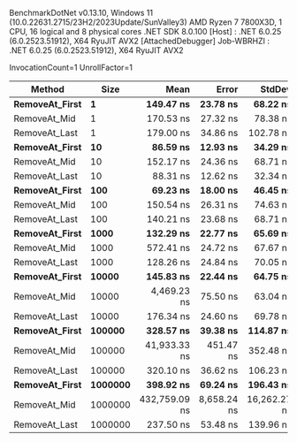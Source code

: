 
BenchmarkDotNet v0.13.10, Windows 11 (10.0.22631.2715/23H2/2023Update/SunValley3)
AMD Ryzen 7 7800X3D, 1 CPU, 16 logical and 8 physical cores
.NET SDK 8.0.100
  [Host]     : .NET 6.0.25 (6.0.2523.51912), X64 RyuJIT AVX2 [AttachedDebugger]
  Job-WBRHZI : .NET 6.0.25 (6.0.2523.51912), X64 RyuJIT AVX2

InvocationCount=1  UnrollFactor=1  

 Method         | Size    | Mean          | Error       | StdDev       | Median       | Allocated |
--------------- |-------- |--------------:|------------:|-------------:|-------------:|----------:|
 **RemoveAt_First** | **1**       |     **149.47 ns** |    **23.78 ns** |     **68.22 ns** |     **100.0 ns** |     **544 B** |
 RemoveAt_Mid   | 1       |     170.53 ns |    27.32 ns |     78.38 ns |     200.0 ns |     544 B |
 RemoveAt_Last  | 1       |     179.00 ns |    34.86 ns |    102.78 ns |     200.0 ns |     544 B |
 **RemoveAt_First** | **10**      |      **86.59 ns** |    **12.93 ns** |     **34.29 ns** |     **100.0 ns** |     **544 B** |
 RemoveAt_Mid   | 10      |     152.17 ns |    24.36 ns |     68.71 ns |     100.0 ns |     544 B |
 RemoveAt_Last  | 10      |      88.31 ns |    12.62 ns |     32.34 ns |     100.0 ns |     544 B |
 **RemoveAt_First** | **100**     |      **69.23 ns** |    **18.00 ns** |     **46.45 ns** |     **100.0 ns** |     **544 B** |
 RemoveAt_Mid   | 100     |     150.54 ns |    26.31 ns |     74.63 ns |     100.0 ns |     544 B |
 RemoveAt_Last  | 100     |     140.21 ns |    23.68 ns |     68.71 ns |     100.0 ns |     544 B |
 **RemoveAt_First** | **1000**    |     **132.29 ns** |    **22.77 ns** |     **65.69 ns** |     **100.0 ns** |     **544 B** |
 RemoveAt_Mid   | 1000    |     572.41 ns |    24.72 ns |     67.67 ns |     600.0 ns |     544 B |
 RemoveAt_Last  | 1000    |     128.26 ns |    24.84 ns |     70.05 ns |     100.0 ns |     544 B |
 **RemoveAt_First** | **10000**   |     **145.83 ns** |    **22.44 ns** |     **64.75 ns** |     **100.0 ns** |     **544 B** |
 RemoveAt_Mid   | 10000   |   4,469.23 ns |    75.50 ns |     63.04 ns |   4,500.0 ns |     544 B |
 RemoveAt_Last  | 10000   |     176.34 ns |    24.60 ns |     69.78 ns |     200.0 ns |     544 B |
 **RemoveAt_First** | **100000**  |     **328.57 ns** |    **39.38 ns** |    **114.87 ns** |     **300.0 ns** |     **544 B** |
 RemoveAt_Mid   | 100000  |  41,933.33 ns |   451.47 ns |    352.48 ns |  42,100.0 ns |     544 B |
 RemoveAt_Last  | 100000  |     320.10 ns |    36.62 ns |    106.23 ns |     350.0 ns |     544 B |
 **RemoveAt_First** | **1000000** |     **398.92 ns** |    **69.24 ns** |    **196.43 ns** |     **300.0 ns** |     **496 B** |
 RemoveAt_Mid   | 1000000 | 432,759.09 ns | 8,658.24 ns | 16,262.27 ns | 426,500.0 ns |     496 B |
 RemoveAt_Last  | 1000000 |     237.50 ns |    53.48 ns |    139.96 ns |     150.0 ns |    5664 B |

